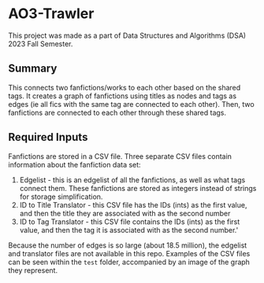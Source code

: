 # AO3-Trawler
This project was made as a part of Data Structures and Algorithms (DSA) 2023 Fall Semester.


## Summary
This connects two fanfictions/works to each other based on the shared tags. It creates a graph of fanfictions using titles as nodes and tags as edges (ie all fics with the same tag are connected to each other). Then, two fanfictions are connected to each other through these shared tags.

## Required Inputs
Fanfictions are stored in a CSV file. Three separate CSV files contain information about the fanfiction data set:
1. Edgelist - this is an edgelist of all the fanfictions, as well as what tags connect them. These fanfictions are stored as integers instead of strings for storage simplification.
2. ID to Title Translator - this CSV file has the IDs (ints) as the first value, and then the title they are associated with as the second number
3. ID to Tag Translator - this CSV file contains the IDs (ints) as the first value, and then the tag it is associated with as the second number.'

Because the number of edges is so large (about 18.5 million), the edgelist and translator files are not available in this repo. Examples of the CSV files can be seen within the `test` folder, accompanied by an image of the graph they represent.
